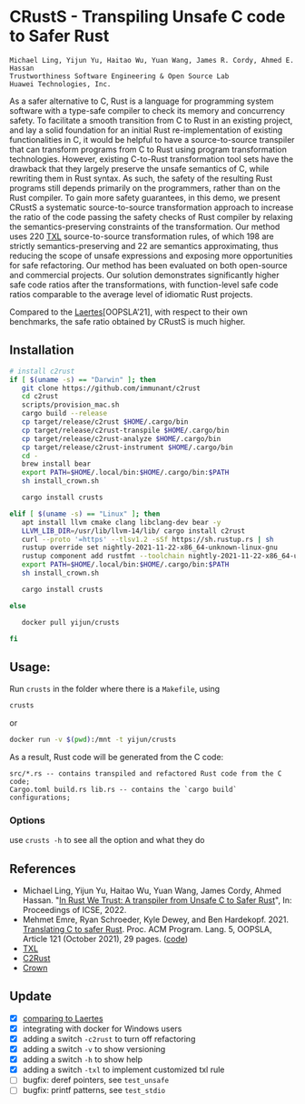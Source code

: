 # CRustS - Transpiling Unsafe C code to Safer Rust

```
Michael Ling, Yijun Yu, Haitao Wu, Yuan Wang, James R. Cordy, Ahmed E. Hassan
Trustworthiness Software Engineering & Open Source Lab
Huawei Technologies, Inc.
```

As a safer alternative to C, Rust is a language for programming system software
with a type-safe compiler to check its memory and concurrency safety. To
facilitate a smooth transition from C to Rust in an existing project, and lay a
solid foundation for an initial Rust re-implementation of existing
functionalities in C, it would be helpful to have a source-to-source transpiler
that can transform programs from C to Rust using program transformation
technologies. However, existing C-to-Rust transformation tool sets have the
drawback that they largely preserve the unsafe semantics of C, while rewriting
them in Rust syntax. As such, the safety of the resulting Rust programs still
depends primarily on the programmers, rather than on the Rust compiler. To gain
more safety guarantees, in this demo, we present CRustS a systematic
source-to-source transformation approach to increase the ratio of the code
passing the safety checks of Rust compiler by relaxing the semantics-preserving
constraints of the transformation. Our method uses 220 [TXL](http://txl.ca)
source-to-source transformation rules, of which 198 are strictly
semantics-preserving and 22 are semantics approximating, thus reducing the
scope of unsafe expressions and exposing more opportunities for safe
refactoring. Our method has been evaluated on both open-source and commercial
projects. Our solution demonstrates significantly higher safe code ratios after
the transformations, with function-level safe code ratios comparable to the
average level of idiomatic Rust projects.

Compared to the [Laertes](https://doi.org/10.1145/3485498)[OOPSLA’21], with
respect to their own benchmarks, the safe ratio obtained by CRustS is much
higher.


## Installation

```bash
# install c2rust
if [ $(uname -s) == "Darwin" ]; then
   git clone https://github.com/immunant/c2rust 
   cd c2rust
   scripts/provision_mac.sh
   cargo build --release
   cp target/release/c2rust $HOME/.cargo/bin
   cp target/release/c2rust-transpile $HOME/.cargo/bin
   cp target/release/c2rust-analyze $HOME/.cargo/bin
   cp target/release/c2rust-instrument $HOME/.cargo/bin
   cd -
   brew install bear
   export PATH=$HOME/.local/bin:$HOME/.cargo/bin:$PATH
   sh install_crown.sh

   cargo install crusts

elif [ $(uname -s) == "Linux" ]; then
   apt install llvm cmake clang libclang-dev bear -y
   LLVM_LIB_DIR=/usr/lib/llvm-14/lib/ cargo install c2rust
   curl --proto '=https' --tlsv1.2 -sSf https://sh.rustup.rs | sh
   rustup override set nightly-2021-11-22-x86_64-unknown-linux-gnu
   rustup component add rustfmt --toolchain nightly-2021-11-22-x86_64-unknown-linux-gnu
   export PATH=$HOME/.local/bin:$HOME/.cargo/bin:$PATH
   sh install_crown.sh

   cargo install crusts

else

   docker pull yijun/crusts

fi
```

## Usage:

Run `crusts` in the folder where there is a `Makefile`, using

```bash
crusts
```
or 
```bash
docker run -v $(pwd):/mnt -t yijun/crusts
```

As a result, Rust code will be generated from the C code:
```
src/*.rs -- contains transpiled and refactored Rust code from the C code;
Cargo.toml build.rs lib.rs -- contains the `cargo build` configurations;
```

### Options

use `crusts -h` to see all the option and what they do

## References
* Michael Ling, Yijun Yu, Haitao Wu, Yuan Wang, James Cordy, Ahmed Hassan. "[In Rust We Trust: A transpiler from Unsafe C to Safer Rust](https://ieeexplore.ieee.org/document/9793767)", In: Proceedings of ICSE, 2022. 
* Mehmet Emre, Ryan Schroeder, Kyle Dewey, and Ben Hardekopf. 2021. [Translating C to safer Rust](https://doi.org/10.1145/3485498). Proc. ACM Program. Lang. 5, OOPSLA, Article 121 (October 2021), 29 pages. ([code](https://zenodo.org/record/5442253#.Y61WJtXP3iB))
* [TXL](https://github.com/CordyJ/OpenTxl)
* [C2Rust](https://github.com/immunant/c2rust)
* [Crown](https://github.com/KomaEc/crown)


## Update

- [x] [comparing to Laertes](https://trusted-programming.github.io/articles/work-in-progress/Tools/CRustS.html)
- [x] integrating with docker for Windows users
- [x] adding a switch `-c2rust` to turn off refactoring
- [x] adding a switch `-v` to show versioning
- [x] adding a switch `-h` to show help
- [x] adding a switch `-txl` to implement customized txl rule
- [ ] bugfix: deref pointers, see `test_unsafe`
- [ ] bugfix: printf patterns, see `test_stdio`
